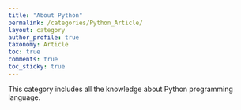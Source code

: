 ```yaml
---
title: "About Python"
permalink: /categories/Python_Article/
layout: category
author_profile: true
taxonomy: Article
toc: true
comments: true
toc_sticky: true
---
```


This category includes all the knowledge about Python programming language.